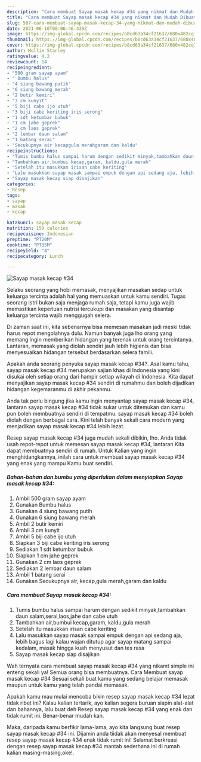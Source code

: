 ```yaml
---
description: "Cara membuat Sayap masak kecap #34 yang nikmat dan Mudah Dibuat"
title: "Cara membuat Sayap masak kecap #34 yang nikmat dan Mudah Dibuat"
slug: 507-cara-membuat-sayap-masak-kecap-34-yang-nikmat-dan-mudah-dibuat
date: 2021-06-16T08:06:46.439Z
image: https://img-global.cpcdn.com/recipes/b8cd63a34cf21637/680x482cq70/sayap-masak-kecap-34-foto-resep-utama.jpg
thumbnail: https://img-global.cpcdn.com/recipes/b8cd63a34cf21637/680x482cq70/sayap-masak-kecap-34-foto-resep-utama.jpg
cover: https://img-global.cpcdn.com/recipes/b8cd63a34cf21637/680x482cq70/sayap-masak-kecap-34-foto-resep-utama.jpg
author: Mollie Stanley
ratingvalue: 4.2
reviewcount: 14
recipeingredient:
- "500 gram sayap ayam"
- " Bumbu halus"
- "4 siung bawang putih"
- "6 siung bawang merah"
- "2 butir kemiri"
- "3 cm kunyit"
- "5 biji cabe ijo utuh"
- "3 biji cabe keriting iris serong"
- "1 sdt ketumbar bubuk"
- "1 cm jahe geprek"
- "2 cm laos geprek"
- "2 lembar daun salam"
- "1 batang serai"
- "Secukupnya air kecapgula merahgaram dan kaldu"
recipeinstructions:
- "Tumis bumbu halus sampai harum dengan sedikit minyak,tambahkan daun salam,serai,laos,jahe dan cabe utuh"
- "Tambahkan air,bumbui kecap,garam, kaldu,gula merah"
- "Setelah itu masukkan irisan cabe keriting"
- "Lalu masukkan sayap masak sampai empuk dengan api sedang aja, lebih bagus lagi kalau wajan ditutup agar sayap matang sampai kedalam, masak hingga kuah menyusut dan tes rasa"
- "Sayap masak kecap siap disajikan"
categories:
- Resep
tags:
- sayap
- masak
- kecap

katakunci: sayap masak kecap 
nutrition: 159 calories
recipecuisine: Indonesian
preptime: "PT20M"
cooktime: "PT35M"
recipeyield: "4"
recipecategory: Lunch

---
```



![Sayap masak kecap #34](https://img-global.cpcdn.com/recipes/b8cd63a34cf21637/680x482cq70/sayap-masak-kecap-34-foto-resep-utama.jpg)

Selaku seorang yang hobi memasak, menyajikan masakan sedap untuk keluarga tercinta adalah hal yang memuaskan untuk kamu sendiri. Tugas seorang istri bukan saja menjaga rumah saja, tetapi kamu juga wajib memastikan keperluan nutrisi tercukupi dan masakan yang disantap keluarga tercinta wajib menggugah selera.

Di zaman  saat ini, kita sebenarnya bisa memesan masakan jadi meski tidak harus repot mengolahnya dulu. Namun banyak juga lho orang yang memang ingin memberikan hidangan yang terenak untuk orang tercintanya. Lantaran, memasak yang diolah sendiri jauh lebih higienis dan bisa menyesuaikan hidangan tersebut berdasarkan selera famili. 



Apakah anda seorang penyuka sayap masak kecap #34?. Asal kamu tahu, sayap masak kecap #34 merupakan sajian khas di Indonesia yang kini disukai oleh setiap orang dari hampir setiap wilayah di Indonesia. Kita dapat menyajikan sayap masak kecap #34 sendiri di rumahmu dan boleh dijadikan hidangan kegemaranmu di akhir pekanmu.

Anda tak perlu bingung jika kamu ingin menyantap sayap masak kecap #34, lantaran sayap masak kecap #34 tidak sukar untuk ditemukan dan kamu pun boleh membuatnya sendiri di tempatmu. sayap masak kecap #34 boleh diolah dengan berbagai cara. Kini telah banyak sekali cara modern yang menjadikan sayap masak kecap #34 lebih lezat.

Resep sayap masak kecap #34 juga mudah sekali dibikin, lho. Anda tidak usah repot-repot untuk memesan sayap masak kecap #34, lantaran Kita dapat membuatnya sendiri di rumah. Untuk Kalian yang ingin menghidangkannya, inilah cara untuk membuat sayap masak kecap #34 yang enak yang mampu Kamu buat sendiri.

<!--inarticleads1-->

##### Bahan-bahan dan bumbu yang diperlukan dalam menyiapkan Sayap masak kecap #34:

1. Ambil 500 gram sayap ayam
1. Gunakan  Bumbu halus
1. Gunakan 4 siung bawang putih
1. Gunakan 6 siung bawang merah
1. Ambil 2 butir kemiri
1. Ambil 3 cm kunyit
1. Ambil 5 biji cabe ijo utuh
1. Siapkan 3 biji cabe keriting iris serong
1. Sediakan 1 sdt ketumbar bubuk
1. Siapkan 1 cm jahe geprek
1. Gunakan 2 cm laos geprek
1. Sediakan 2 lembar daun salam
1. Ambil 1 batang serai
1. Gunakan Secukupnya air, kecap,gula merah,garam dan kaldu




<!--inarticleads2-->

##### Cara membuat Sayap masak kecap #34:

1. Tumis bumbu halus sampai harum dengan sedikit minyak,tambahkan daun salam,serai,laos,jahe dan cabe utuh
1. Tambahkan air,bumbui kecap,garam, kaldu,gula merah
1. Setelah itu masukkan irisan cabe keriting
1. Lalu masukkan sayap masak sampai empuk dengan api sedang aja, lebih bagus lagi kalau wajan ditutup agar sayap matang sampai kedalam, masak hingga kuah menyusut dan tes rasa
1. Sayap masak kecap siap disajikan




Wah ternyata cara membuat sayap masak kecap #34 yang nikamt simple ini enteng sekali ya! Semua orang bisa membuatnya. Cara Membuat sayap masak kecap #34 Sesuai sekali buat kamu yang sedang belajar memasak maupun untuk kamu yang telah pandai memasak.

Apakah kamu mau mulai mencoba bikin resep sayap masak kecap #34 lezat tidak ribet ini? Kalau kalian tertarik, ayo kalian segera buruan siapin alat-alat dan bahannya, lalu buat deh Resep sayap masak kecap #34 yang enak dan tidak rumit ini. Benar-benar mudah kan. 

Maka, daripada kamu berfikir lama-lama, ayo kita langsung buat resep sayap masak kecap #34 ini. Dijamin anda tiidak akan menyesal membuat resep sayap masak kecap #34 enak tidak rumit ini! Selamat berkreasi dengan resep sayap masak kecap #34 mantab sederhana ini di rumah kalian masing-masing,oke!.

